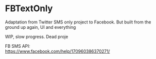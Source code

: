 # FBTextOnly
Adaptation from Twitter SMS only project to Facebook. But built from the ground up again, UI and everything

WIP, slow progress. Dead proje

FB SMS API:
<br/>
https://www.facebook.com/help/170960386370271/
